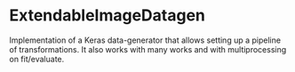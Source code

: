 # ExtendableImageDatagen
Implementation of a Keras data-generator that allows setting up a pipeline of transformations. It also works with many works and with multiprocessing on fit/evaluate.
